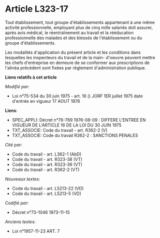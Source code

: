 # Article L323-17

Tout établissement, tout groupe d'établissements appartenant à une même activité professionnelle, employant plus de cinq
mille salariés doit assurer, après avis médical, le réentraînement au travail et la rééducation professionnelle des malades
et des blessés de l'établissement ou du groupe d'établissements.

Les modalités d'application du présent article et les conditions dans lesquelles les inspecteurs du travail et de la main-
d'oeuvre peuvent mettre les chefs d'entreprise en demeure de se conformer aux prescriptions de l'alinéa précédent sont fixées
par règlement d'administration publique.

**Liens relatifs à cet article**

_Modifié par_:

  - Loi n°75-534 du 30 juin 1975 - art. 16 () JORF 1ER juillet 1975 date d'entrée en vigueur 17 AOUT 1976

**Liens**:

  - SPEC_APPLI: Décret n°76-769 1976-08-09 : DIFFERE L'ENTREE EN VIGUEUR DE L'ARTICLE 16 DE LA LOI DU 30 JUIN 1975
  - TXT_ASSOCIE: Code du travail - art. R362-2 (V)
  - TXT_ASSOCIE: Code du travail R362-2 : SANCTIONS PENALES

_Cité par_:

  - Code du travail - art. L362-1 (AbD)
  - Code du travail - art. R323-38 (VT)
  - Code du travail - art. R323-39 (VT)
  - Code du travail - art. R362-2 (VT)

_Nouveaux textes_:

  - Code du travail - art. L5213-22 (VD)
  - Code du travail - art. L5213-5 (VD)

_Codifié par_:

  - Décret n°73-1046 1973-11-15

_Anciens textes_:

  - Loi n°1957-11-23 ART. 7
